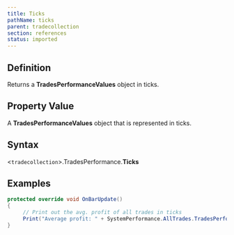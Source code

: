 ```yaml
---
title: Ticks
pathName: ticks
parent: tradecollection
section: references
status: imported
---
```


## Definition

Returns a **TradesPerformanceValues** object in ticks.

## Property Value

A **TradesPerformanceValues** object that is represented in ticks.

## Syntax

<`tradecollection`>.TradesPerformance.**Ticks**

## Examples

```csharp
protected override void OnBarUpdate()
{
     // Print out the avg. profit of all trades in ticks
     Print("Average profit: " + SystemPerformance.AllTrades.TradesPerformance.Ticks.AverageProfit);
}
```
